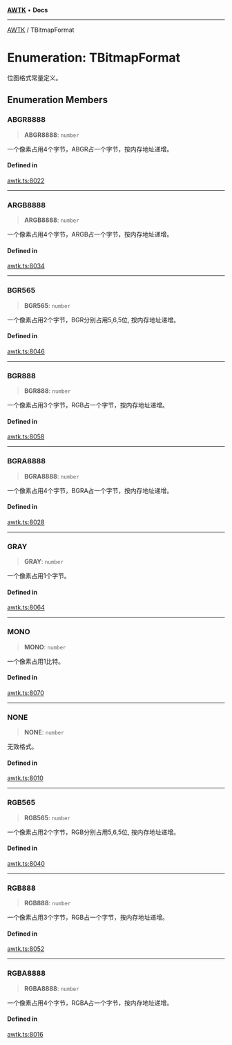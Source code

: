 [**AWTK**](../README.md) • **Docs**

***

[AWTK](../globals.md) / TBitmapFormat

# Enumeration: TBitmapFormat

位图格式常量定义。

## Enumeration Members

### ABGR8888

> **ABGR8888**: `number`

一个像素占用4个字节，ABGR占一个字节，按内存地址递增。

#### Defined in

[awtk.ts:8022](https://github.com/zlgopen/awtk-binding/blob/a700388ad7cc060c10001c4cf776a40433e0a4e7/tools/code_gen/js/output/awtk.ts#L8022)

***

### ARGB8888

> **ARGB8888**: `number`

一个像素占用4个字节，ARGB占一个字节，按内存地址递增。

#### Defined in

[awtk.ts:8034](https://github.com/zlgopen/awtk-binding/blob/a700388ad7cc060c10001c4cf776a40433e0a4e7/tools/code_gen/js/output/awtk.ts#L8034)

***

### BGR565

> **BGR565**: `number`

一个像素占用2个字节，BGR分别占用5,6,5位, 按内存地址递增。

#### Defined in

[awtk.ts:8046](https://github.com/zlgopen/awtk-binding/blob/a700388ad7cc060c10001c4cf776a40433e0a4e7/tools/code_gen/js/output/awtk.ts#L8046)

***

### BGR888

> **BGR888**: `number`

一个像素占用3个字节，RGB占一个字节，按内存地址递增。

#### Defined in

[awtk.ts:8058](https://github.com/zlgopen/awtk-binding/blob/a700388ad7cc060c10001c4cf776a40433e0a4e7/tools/code_gen/js/output/awtk.ts#L8058)

***

### BGRA8888

> **BGRA8888**: `number`

一个像素占用4个字节，BGRA占一个字节，按内存地址递增。

#### Defined in

[awtk.ts:8028](https://github.com/zlgopen/awtk-binding/blob/a700388ad7cc060c10001c4cf776a40433e0a4e7/tools/code_gen/js/output/awtk.ts#L8028)

***

### GRAY

> **GRAY**: `number`

一个像素占用1个字节。

#### Defined in

[awtk.ts:8064](https://github.com/zlgopen/awtk-binding/blob/a700388ad7cc060c10001c4cf776a40433e0a4e7/tools/code_gen/js/output/awtk.ts#L8064)

***

### MONO

> **MONO**: `number`

一个像素占用1比特。

#### Defined in

[awtk.ts:8070](https://github.com/zlgopen/awtk-binding/blob/a700388ad7cc060c10001c4cf776a40433e0a4e7/tools/code_gen/js/output/awtk.ts#L8070)

***

### NONE

> **NONE**: `number`

无效格式。

#### Defined in

[awtk.ts:8010](https://github.com/zlgopen/awtk-binding/blob/a700388ad7cc060c10001c4cf776a40433e0a4e7/tools/code_gen/js/output/awtk.ts#L8010)

***

### RGB565

> **RGB565**: `number`

一个像素占用2个字节，RGB分别占用5,6,5位, 按内存地址递增。

#### Defined in

[awtk.ts:8040](https://github.com/zlgopen/awtk-binding/blob/a700388ad7cc060c10001c4cf776a40433e0a4e7/tools/code_gen/js/output/awtk.ts#L8040)

***

### RGB888

> **RGB888**: `number`

一个像素占用3个字节，RGB占一个字节，按内存地址递增。

#### Defined in

[awtk.ts:8052](https://github.com/zlgopen/awtk-binding/blob/a700388ad7cc060c10001c4cf776a40433e0a4e7/tools/code_gen/js/output/awtk.ts#L8052)

***

### RGBA8888

> **RGBA8888**: `number`

一个像素占用4个字节，RGBA占一个字节，按内存地址递增。

#### Defined in

[awtk.ts:8016](https://github.com/zlgopen/awtk-binding/blob/a700388ad7cc060c10001c4cf776a40433e0a4e7/tools/code_gen/js/output/awtk.ts#L8016)
